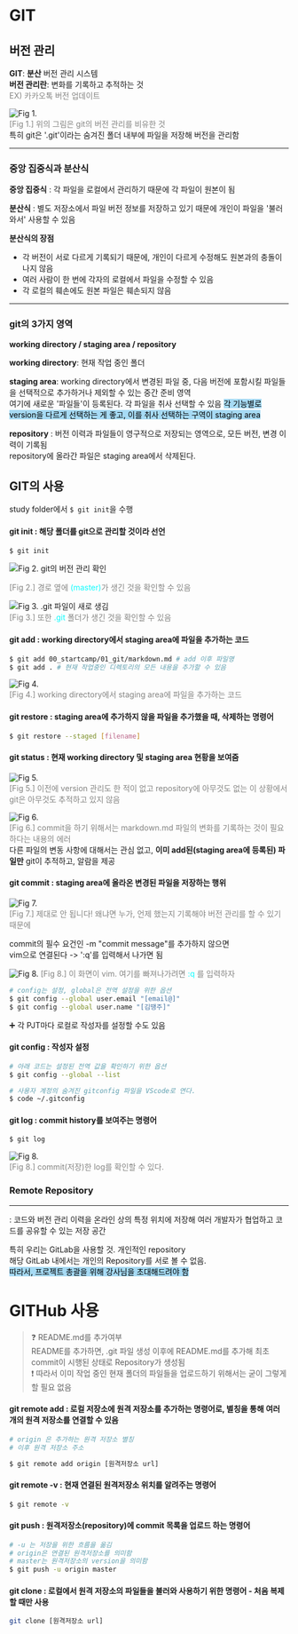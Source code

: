 # GIT

## 버전 관리  

**GIT**: **분산** 버전 관리 시스템  
**버전 관리란**: 변화를 기록하고 추적하는 것  
<span style="color: #848482">EX) 카카오톡 버전 업데이트 </span>

![Fig 1.](image.png)  
<span style="color: #848482">[Fig 1.] 위의 그림은 git의 버전 관리를 비유한 것</span>  
특히 git은 '.git'이라는 숨겨진 폴더 내부에 파일을 저장해 버전을 관리함  

---

### 중앙 집중식과 분산식

**중앙 집중식** : 각 파일을 로컬에서 관리하기 때문에 각 파일이 원본이 됨  

**분산식** : 별도 저장소에서 파일 버전 정보를 저장하고 있기 때문에 개인이 파일을 '불러와서' 사용할 수 있음  

**분산식의 장점**
* 각 버전이 서로 다르게 기록되기 때문에, 개인이 다르게 수정해도 원본과의 충돌이 나지 않음
* 여러 사람이 한 번에 각자의 로컬에서 파일을 수정할 수 있음
* 각 로컬의 훼손에도 원본 파일은 훼손되지 않음

---
### git의 3가지 영역  

**working directory / staging area / repository**   

**working directory**: 현재 작업 중인 폴더  

**staging area**: working directory에서 변경된 파일 중, 다음 버전에 포함시킬 파일들을 선택적으로 추가하거나 제외할 수 있는 중간 준비 영역  
여기에 새로운 '파일들'이 등록된다. 각 파일을 취사 선택할 수 있음
<span style="background: #a6daf4; color: black">각 기능별로 version을 다르게 선택하는 게 좋고, 이를 취사 선택하는 구역이 staging area </span>  

**repository** : 버전 이력과 파일들이 영구적으로 저장되는 영역으로, 모든 버전, 변경 이력이 기록됨  
repository에 올라간 파일은 staging area에서 삭제된다.  

## GIT의 사용  
study folder에서 `$ git init`을 수행  

#### git init : 해당 폴더를 git으로 관리할 것이라 선언  
```bash
$ git init
```

![Fig 2. git의 버전 관리 확인](image-1.png)  

<span style="color: #848482">[Fig 2.] 경로 옆에 <span style="color: #0EFCFE">(master)</span>가 생긴 것을 확인할 수 있음</span>  

![Fig 3. .git 파일이 새로 생김](image-2.png)  
<span style="color: #848482">[Fig 3.] 또한 <span style="color: #0EFCFE">.git</span> 폴더가 생긴 것을 확인할 수 있음</span>      

#### git add : working directory에서 staging area에 파일을 추가하는 코드  
```bash
$ git add 00_startcamp/01_git/markdown.md # add 이후 파일명
$ git add . # 현재 작업중인 디렉토리의 모든 내용을 추가할 수 있음
```
![Fig 4. ](image-3.png)  
<span style="color: #848482">[Fig 4.] working directory에서 staging area에 파일을 추가하는 코드</span>  

#### git restore : staging area에 추가하지 않을 파일을 추가했을 때, 삭제하는 명령어

```bash
$ git restore --staged [filename]
```  

#### git status : 현재 working directory 및 staging area 현황을 보여줌  
![Fig 5.](image-4.png)  
<span style="color: #848482">[Fig 5.] 이전에 version 관리도 한 적이 없고 repository에 아무것도 없는 이 상황에서 git은 아무것도 추적하고 있지 않음</span>  

![Fig 6.](image-5.png)  
<span style="color: #848482">[Fig 6.] commit을 하기 위해서는 markdown.md 파일의 변화를 기록하는 것이 필요하다는 내용의 에러</span>  
다른 파일의 변동 사항에 대해서는 관심 없고, **이미 add된(staging area에 등록된) 파일만** git이 추적하고, 알람을 제공  

#### git commit : staging area에 올라온 변경된 파일을 저장하는 행위  

![Fig 7.](image-6.png)  
<span style="color: #848482">[Fig 7.] 제대로 안 됩니다! 왜냐면 누가, 언제 했는지 기록해야 버전 관리를 할 수 있기 때문에</span>  

commit의 필수 요건인 -m "commit message"를 추가하지 않으면  
vim으로 연결된다 -> ':q'를 입력해서 나가면 됨  

![Fig 8.](image-8.png)
<span style="color: #848482">[Fig 8.] 이 화면이 vim. 여기를 빠져나가려면 <span style="color: #0EFCFE">:q</span> 를 입력하자</span>  


```bash
# config는 설정, global은 전역 설정을 위한 옵션
$ git config --global user.email "[email@]"  
$ git config --global user.name "[김땡주]" 
```  
➕ 각 PJT마다 로컬로 작성자를 설정할 수도 있음

#### git config : 작성자 설정

```bash
# 아래 코드는 설정된 전역 값을 확인하기 위한 옵션
$ git config --global --list
```  

```bash
# 사용자 계정의 숨겨진 gitconfig 파일을 VScode로 연다.
$ code ~/.gitconfig
```  

#### git log : commit history를 보여주는 명령어

```bash
$ git log
```

![Fig 8.](image-7.png)  
<span style="color: #848482">[Fig 8.] commit(저장)한 log를 확인할 수 있다.</span>


### Remote Repository  
---
: 코드와 버전 관리 이력을 온라인 상의 특정 위치에 저장해 여러 개발자가 협업하고 코드를 공유할 수 있는 저장 공간  

특히 우리는 GitLab을 사용할 것. 개인적인 repository  
해당 GitLab 내에서는 개인의 Repository를 서로 볼 수 없음.  
<span style="background: #a6daf4; color: black">따라서, 프로젝트 총괄을 위해 강사님을 초대해드려야 함</span>  


# GITHub 사용
> ❓ README.md를 추가여부  
README를 추가하면, .git 파일 생성 이후에 README.md를 추가해 최초 commit이 시행된 상태로 Repository가 생성됨  
❗ 따라서 이미 작업 중인 현재 폴더의 파일들을 업로드하기 위해서는 굳이 그렇게 할 필요 없음  

#### git remote add : 로컬 저장소에 원격 저장소를 추가하는 명령어로, 별칭을 통해 여러 개의 원격 저장소를 연결할 수 있음  
```bash
# origin 은 추가하는 원격 저장소 별칭
# 이후 원격 저장소 주소

$ git remote add origin [원격저장소 url]
```  

#### git remote -v : 현재 연결된 원격저장소 위치를 알려주는 명령어  

```bash
$ git remote -v  
```

#### git push : 원격저장소(repository)에 commit 목록을 업로드 하는 명령어  
```bash
# -u 는 저장을 위한 흐름을 옮김
# origin은 연결된 원격저장소를 의미함
# master는 원격저장소의 version을 의미함
$ git push -u origin master  
```  

#### git clone : 로컬에서 원격 저장소의 파일들을 불러와 사용하기 위한 명령어 - 처음 복제할 때만 사용
```bash
git clone [원격저장소 url]
```  